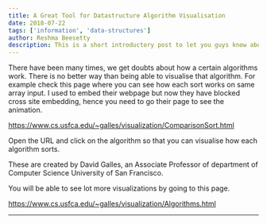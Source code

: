 ```yaml
---
title: A Great Tool for Datastructure Algorithm Visualisation
date: 2018-07-22
tags: ['information', 'data-structures']
author: Reshma Beesetty
description: This is a short introductory post to let you guys know about an excellent tool for datastructures and algorithms visualisation recently.
---
```


There have been many times, we get doubts about how a certain algorithms work. There is no better way than being able to visualise that algorithm. For example check this page where you can see how each sort works on same array input. I used to embed their webpage but now they have blocked cross site embedding, hence you need to go their page to see the animation.

https://www.cs.usfca.edu/~galles/visualization/ComparisonSort.html

Open the URL and click on the algorithm so that you can visualise how each algorithm sorts.

These are created by David Galles, an Associate Professor of department of Computer Science University of San Francisco.

You will be able to see lot more visualizations by going to this page.

https://www.cs.usfca.edu/~galles/visualization/Algorithms.html

----

